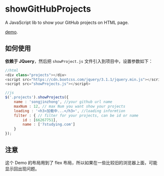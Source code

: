 # showGitHubProjects
A JavaScript lib to show your GitHub projects on HTML page.

[demo](https://songjinzhong.github.io/showGitHubProjects/demo/).

## 如何使用

**依赖于 JQuery**，然后把 `showProject.js` 文件引入到项目中，设置参数如下：

```javascript
//html
<div class="projects"></div>
<script src="https://cdn.bootcss.com/jquery/3.1.1/jquery.min.js"></script>
<script src="showProjects.js"></script>

//js
$('.projects').showProjects({
	name : 'songjinzhong', //your github url name
	maxNum : 12, // max Num you want show your projects
	loading : '<h3>加载中...</h3>', //loading informtion
	filter : { // filter for your projects, can be id or name
		id : [66267751],
		name : ['7studying.com']
	}
});
```

## 注意

这个 Demo 的布局用到了 flex 布局，所以如果在一些比较旧的浏览器上面，可能显示回出现问题。